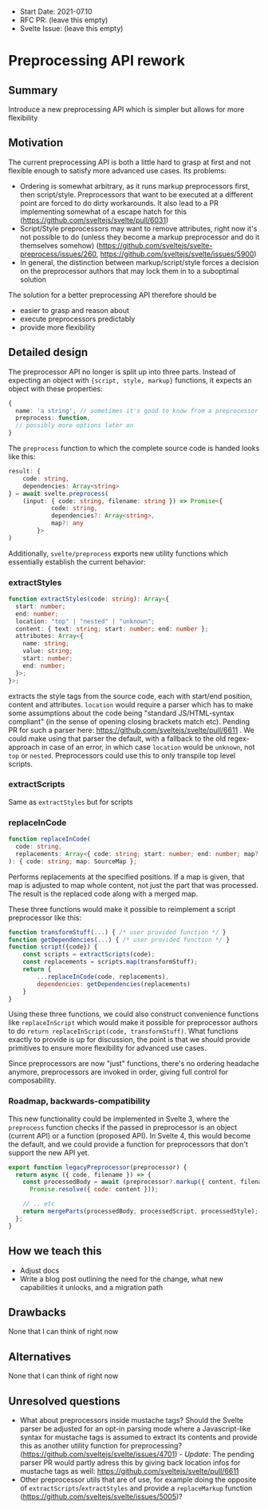 - Start Date: 2021-07.10
- RFC PR: (leave this empty)
- Svelte Issue: (leave this empty)

# Preprocessing API rework

## Summary

Introduce a new preprocessing API which is simpler but allows for more flexibility

## Motivation

The current preprocessing API is both a little hard to grasp at first and not flexible enough to satisfy more advanced use cases. Its problems:

- Ordering is somewhat arbitrary, as it runs markup preprocessors first, then script/style. Preprocessors that want to be executed at a different point are forced to do dirty workarounds. It also lead to a PR implementing somewhat of a escape hatch for this (https://github.com/sveltejs/svelte/pull/6031)
- Script/Style preprocessors may want to remove attributes, right now it's not possible to do (unless they become a markup preprocessor and do it themselves somehow) (https://github.com/sveltejs/svelte-preprocess/issues/260, https://github.com/sveltejs/svelte/issues/5900)
- In general, the distinction between markup/script/style forces a decision on the preprocessor authors that may lock them in to a suboptimal solution

The solution for a better preprocessing API therefore should be

- easier to grasp and reason about
- execute preprocessors predictably
- provide more flexibility

## Detailed design

The preprocessor API no longer is split up into three parts. Instead of expecting an object with `{script, style, markup}` functions, it expects an object with these properties:

```typescript
{
  name: 'a string', // sometimes it's good to know from a preprocessor library persepective what preprocessor you are dealing with
  preprocess: function,
  // possibly more options later on
}
```

The `preprocess` function to which the complete source code is handed looks like this:

```typescript
result: {
	code: string,
	dependencies: Array<string>
} = await svelte.preprocess(
    (input: { code: string, filename: string }) => Promise<{
			code: string,
			dependencies?: Array<string>,
			map?: any
		}>
)
```

Additionally, `svelte/preprocess` exports new utility functions which essentially establish the current behavior:

### extractStyles

```typescript
function extractStyles(code: string): Array<{
  start: number;
  end: number;
  location: "top" | "nested" | "unknown";
  content: { text: string; start: number; end: number };
  attributes: Array<{
    name: string;
    value: string;
    start: number;
    end: number;
  }>;
}>;
```

extracts the style tags from the source code, each with start/end position, content and attributes. `location` would require a parser which has to make some assumptions about the code being "standard JS/HTML-syntax compliant" (in the sense of opening closing brackets match etc). Pending PR for such a parser here: https://github.com/sveltejs/svelte/pull/6611 . We could make using that parser the default, with a fallback to the old regex-approach in case of an error, in which case `location` would be `unknown`, not `top` or `nested`. Preprocessors could use this to only transpile top level scripts.

### extractScripts

Same as `extractStyles` but for scripts

### replaceInCode

```typescript
function replaceInCode(
  code: string,
  replacements: Array<{ code: string; start: number; end: number; map?: SourceMap }>
): { code: string; map: SourceMap };
```

Performs replacements at the specified positions. If a map is given, that map is adjusted to map whole content, not just the part that was processed. The result is the replaced code along with a merged map.

These three functions would make it possible to reimplement a script preprocessor like this:

```javascript
function transformStuff(...) { /* user provided function */ }
function getDependencies(...) { /* user provided function */ }
function script({code}) {
    const scripts = extractScripts(code);
    const replacements = scripts.map(transformStuff);
    return {
        ...replaceInCode(code, replacements),
        dependencies: getDependencies(replacements)
    }
}
```

Using these three functions, we could also construct convenience functions like `replaceInScript` which would make it possible for preprocessor authors to do `return replaceInScript(code, transformStuff)`. What functions exactly to provide is up for discussion, the point is that we should provide primitives to ensure more flexibility for advanced use cases.

Since preprocessors are now "just" functions, there's no ordering headache anymore, preprocessors are invoked in order, giving full control for composability.

### Roadmap, backwards-compatibility

This new functionality could be implemented in Svelte 3, where the `preprocess` function checks if the passed in preprocessor is an object (current API) or a function (proposed API). In Svelte 4, this would become the default, and we could provide a function for preprocessors that don't support the new API yet.

```javascript
export function legacyPreprocessor(preprocessor) {
  return async ({ code, filename }) => {
    const processedBody = await (preprocessor?.markup({ content, filename }) ??
      Promise.resolve({ code: content }));

    // .. etc
    return mergeParts(processedBody, processedScript, processedStyle);
  };
}
```

## How we teach this

- Adjust docs
- Write a blog post outlining the need for the change, what new capabilities it unlocks, and a migration path

## Drawbacks

None that I can think of right now

## Alternatives

None that I can think of right now

## Unresolved questions

- What about preprocessors inside mustache tags? Should the Svelte parser be adjusted for an opt-in parsing mode where a Javascript-like syntax for mustache tags is assumed to extract its contents and provide this as another utility function for preprocessing? (https://github.com/sveltejs/svelte/issues/4701) - _Update_: The pending parser PR would partly adress this by giving back location infos for mustache tags as well: https://github.com/sveltejs/svelte/pull/6611
- Other preprocessor utils that are of use, for example doing the opposite of `extractScripts`/`extractStyles` and provide a `replaceMarkup` function (https://github.com/sveltejs/svelte/issues/5005)?
